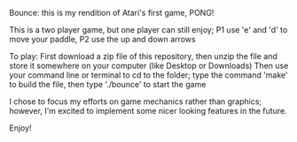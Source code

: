 Bounce: this is my rendition of Atari's first game, PONG!

This is a two player game, but one player can still enjoy;
P1 use 'e' and 'd' to move your paddle, P2 use the up and down arrows

To play: 
First download a zip file of this repository, then unzip the file and 
store it somewhere on your computer (like Desktop or Downloads)
Then use your command line or terminal to cd to the folder;
type the command 'make' to build the file,
then type './bounce' to start the game

I chose to focus my efforts on game mechanics rather than graphics;
however, I'm excited to implement some nicer looking features in the future.

Enjoy!
